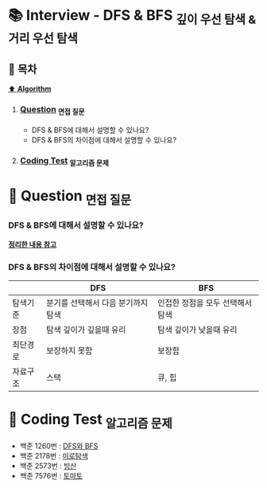 # :books: Interview - DFS & BFS <sub>깊이 우선 탐색 & 거리 우선 탐색</sub>

## :bookmark_tabs: 목차

[:arrow_up: **Algorithm**](../README.md)

1. ### [Question](#) <sub>면접 질문</sub>

   - DFS & BFS에 대해서 설명할 수 있나요?
   - DFS & BFS의 차이점에 대해서 설명할 수 있나요?

2. ### [Coding Test](#) <sub>알고리즘 문제</sub>

# :closed_book: Question <sub>면접 질문</sub>

### DFS & BFS에 대해서 설명할 수 있나요?

[**정리한 내용 참고**](../Note/DFS&BFS.md)

### DFS & BFS의 차이점에 대해서 설명할 수 있나요?

|          | DFS                                | BFS                              |
| -------- | ---------------------------------- | -------------------------------- |
| 탐색기준 | 분기를 선택해서 다음 분기까지 탐색 | 인접한 정점을 모두 선택해서 탐색 |
| 장점     | 탐색 깊이가 깊을때 유리            | 탐색 깊이가 낮을때 유리          |
| 최단경로 | 보장하지 못함                      | 보장함                           |
| 자료구조 | 스택                               | 큐, 힙                           |

# :orange_book: Coding Test <sub>알고리즘 문제</sub>

- 백준 1260번 : [DFS와 BFS](https://www.acmicpc.net/problem/1260)
- 백준 2178번 : [미로탐색](https://www.acmicpc.net/problem/2178)
- 백준 2573번 : [빙산](https://www.acmicpc.net/problem/2573)
- 백준 7576번 : [토마토](https://www.acmicpc.net/problem/7576)
